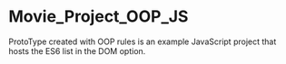 # Movie_Project_OOP_JS
ProtoType created with OOP rules is an example JavaScript project that hosts the ES6 list in the DOM option.
